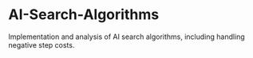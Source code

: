# AI-Search-Algorithms
Implementation and analysis of AI search algorithms, including handling negative step costs.
